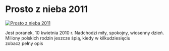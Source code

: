 Prosto z nieba 2011 
=============
[![Prosto z nieba 2011 ](http://vidos.pl/images/player.gif)](http://vidos.pl/prosto-z-nieba-2011)

 Jest poranek, 10 kwietnia 2010 r. Nadchodzi miły, spokojny, wiosenny dzień. Miliony polskich rodzin jeszcze śpią, kiedy w kilkudziesięciu zobacz pełny opis
